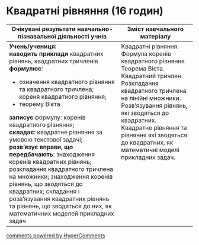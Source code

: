 <div id="hypercomments_widget" class="js-hypercomments-widget invisible"></div>

# Квадратні рівняння (16 годин)

<table>
  <tr>
    <td width="60%" align="center"><b>Очікувані результати навчально-пізнавальної діяльності учнів</b>
    </td>
    <td width="40%" align="center"><b>Зміст навчального матеріалу</b>
    </td>
  </tr>
<tbody>
  <tr>
  	<td width="60%" style="vertical-align:top !important;">
  		<b>Учень/учениця:</b> <br>
  		<b>наводить приклади</b> квадратних рівнянь, квадратних тричленів <br>
  		<b>формулює</b>:
  		<ul>
  			<li>означення квадратного рівняння та квадратного тричлена; кореня квадратного рівняння;</li>
  			<li>теорему Вієта</li>
  		</ul>
  		<b>записує</b> формулу: коренів квадратного рівняння;  <br>
  		<b>складає</b>: квадратне рівняння за умовою текстової задачі; <br>
  		<b>розв’язує вправи, що передбачають</b>: знаходження коренів квадратних рівнянь; розкладання квадратного тричлена на множники; знаходження коренів рівнянь, що зводяться до квадратних; складання і розв’язування квадратних рівнянь та рівнянь, що зводяться до них, як математичних моделей прикладних задач
  	</td>
	<td width="40%" style="vertical-align:top !important;">
		Квадратні рівняння. <br>
		Формула коренів квадратного рівняння. <br>
		Теорема Вієта. <br>
		Квадратний тричлен. Розкладання квадратного тричлена на лінійні множники. <br>
		Розв’язування рівнянь, які зводяться до квадратних. <br>
		Квадратне рівняння та рівняння які зводяться до квадратних, як математичні моделі прикладних задач.
	</td>
  </tr>
</tbody>
</table>

<div class="js-hypercomments-container">
<a href="http://hypercomments.com" class="hc-link" title="comments widget">comments powered by HyperComments</a>
</div>